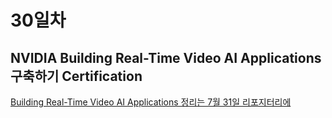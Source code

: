 # 30일차

## NVIDIA Building Real-Time Video AI Applications 구축하기 Certification
[Building Real-Time Video AI Applications 정리는 7월 31일 리포지터리에](https://github.com/audalsgh/20250731/blob/main/Building%20Real-Time%20Video%20AI%20Applications%20%EC%A0%95%EB%A6%AC.md)
